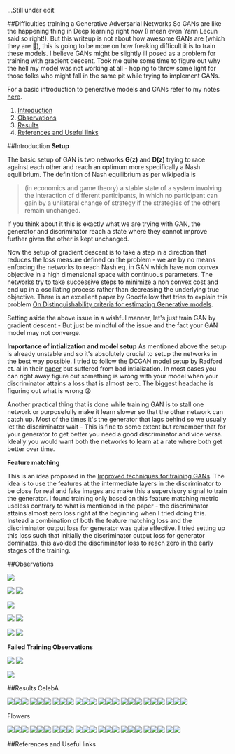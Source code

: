...Still under edit


##Difficulties training a Generative Adversarial Networks 
So GANs are like the happening thing in Deep learning right now (I mean even Yann Lecun said so right!). But this writeup is not about how awesome GANs are (which they are :punch:), 
this is going to be more on how freaking difficult it is to train these models. I believe GANs might be slightly ill posed as a problem for training with gradient descent. 
Took me quite some time to figure out why the hell my model was not working at all - hoping to throw some light for those folks who might fall in the same pit while trying to implement GANs. 

For a basic introduction to generative models and GANs refer to my notes [here](https://github.com/shekkizh/neuralnetworks.thought-experiments/blob/master/Generative%20Models/README.md). 

1. [Introduction](#introduction)
2. [Observations](#observations)
3. [Results](#results)
4. [References and Useful links](#references-and-useful-links)

##Introduction
**Setup**

The basic setup of GAN is two networks **G(z)** and **D(z)** trying to race against each other and reach an optimum more specifically a Nash equilibrium. The definition of Nash equilibrium as per wikipedia is
> (in economics and game theory) a stable state of a system involving the interaction of different participants, in which no participant can gain by a unilateral change of strategy if the strategies of the others remain unchanged.

If you think about it this is exactly what we are trying with GAN, the generator and discriminator reach a state where they cannot improve further given the other is kept unchanged. 

Now the setup of gradient descent is to take a step in a direction that reduces the loss measure defined on the problem - we are by no means enforcing the networks to reach Nash eq. in GAN  which have non convex objective in a high dimensional space with continuous parameters. The networks try to take successive steps to minimize a non convex cost and end up in a oscillating process rather than decreasing the underlying true objective. There is an excellent paper by Goodfellow that tries to explain this problem [On Distinguishability criteria for estimating Generative models](https://arxiv.org/pdf/1412.6515.pdf).

Setting aside the above issue in a wishful manner, let's just train GAN by gradient descent - But just be mindful of the issue and the fact your GAN model may not converge.

**Importance of intialization and model setup**
As mentioned above the setup is already unstable and so it's absolutely crucial to setup the networks in the best way possible. I tried to follow the DCGAN model setup by Radford et. al in their [paper](https://arxiv.org/pdf/1511.06434v2.pdf) but suffered from bad intialization. In most cases you can right away figure out something is wrong with your model when your discriminator attains a loss that is almost zero. The biggest headache is figuring out what is wrong :weary:

Another practical thing that is done while training GAN is to stall one network or purposefully make it learn slower so that the other network can catch up. Most of the times it's the generator that lags behind so we usually let the discriminator wait - This is fine to some extent but remember that for your generator to get better you need a good discriminator and vice versa. Ideally you would want both the networks to learn at a rate where both get better over time.

**Feature matching**

This is an idea proposed in the [Improved techniques for training GANs](https://arxiv.org/pdf/1606.03498v1.pdf). The idea is to use the features at the intermediate layers in the discriminator to be close for real and fake images and make this a supervisory signal to train the generator. I found training only based on this feature matching metric useless contrary to what is mentioned in the paper - the discriminator attains almost zero loss right at the beginning when I tried doing this. Instead a combination of both the feature matching loss and the discriminator output loss for generator was quite effective. I tried setting up this loss such that initially the discriminator output loss for generator dominates, this avoided the discriminator loss to reach zero in the early stages of the training.

##Observations

![](logs/discriminatorLoss.png)   

![](logs/discriminatorRealLoss.png)   ![](logs/discriminatorFakeLoss.png)

![](logs/GeneratorLoss.png)

![](logs/DiscriminatorPred.png)   ![](logs/GeneratorPred.png)

![](logs/DiscriminatorFirstLayer.png)   ![](logs/GeneratorFirstLayer.png)

**Failed Training Observations** 

![](logs/DiscriminatorFirstLayerFailed.png)   ![](logs/GeneratorFirstLayerFailed.png)

![](logs/DiscriminatorPredFailed.png)

##Results
CelebA

![](images/GAN_Faces/epoch1_sample1.png)![](images/GAN_Faces/epoch1_sample2.png)![](images/GAN_Faces/epoch1_sample3.png)
![](images/GAN_Faces/epoch2_sample1.png)![](images/GAN_Faces/epoch2_sample2.png)![](images/GAN_Faces/epoch2_sample3.png)
![](images/GAN_Faces/epoch3_sample1.png)![](images/GAN_Faces/epoch3_sample2.png)![](images/GAN_Faces/epoch3_sample3.png)
![](images/GAN_Faces/epoch6_sample1.png)![](images/GAN_Faces/epoch6_sample2.png)![](images/GAN_Faces/epoch6_sample3.png)
![](images/GAN_Faces/epoch8_sample1.png)![](images/GAN_Faces/epoch8_sample2.png)![](images/GAN_Faces/epoch8_sample3.png)
![](images/GAN_Faces/epoch10_sample1.png)![](images/GAN_Faces/epoch10_sample2.png)![](images/GAN_Faces/epoch10_sample3.png)
![](images/GAN_Faces/epoch12_sample1.png)![](images/GAN_Faces/epoch12_sample2.png)![](images/GAN_Faces/epoch12_sample3.png)
![](images/GAN_Faces/epoch15_sample1.png)![](images/GAN_Faces/epoch15_sample2.png)![](images/GAN_Faces/epoch15_sample3.png)

Flowers

![](images/GAN_Flowers/sample1.png)![](images/GAN_Flowers/sample2.png)![](images/GAN_Flowers/sample3.png)
![](images/GAN_Flowers/sample4.png)![](images/GAN_Flowers/sample5.png)![](images/GAN_Flowers/sample6.png)
![](images/GAN_Flowers/sample7.png)![](images/GAN_Flowers/sample8.png)![](images/GAN_Flowers/sample9.png)
![](images/GAN_Flowers/sample10.png)![](images/GAN_Flowers/sample11.png)![](images/GAN_Flowers/sample12.png)
![](images/GAN_Flowers/sample13.png)![](images/GAN_Flowers/sample14.png)![](images/GAN_Flowers/sample15.png)
![](images/GAN_Flowers/sample16.png)![](images/GAN_Flowers/sample17.png)![](images/GAN_Flowers/sample18.png)
![](images/GAN_Flowers/sample19.png)![](images/GAN_Flowers/sample20.png)![](images/GAN_Flowers/sample21.png)
![](images/GAN_Flowers/sample22.png)![](images/GAN_Flowers/sample23.png)

##References and Useful links
